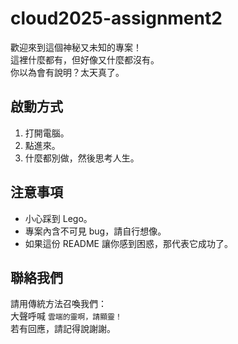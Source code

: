 # cloud2025-assignment2

歡迎來到這個神秘又未知的專案！  
這裡什麼都有，但好像又什麼都沒有。  
你以為會有說明？太天真了。

## 啟動方式

1. 打開電腦。
2. 點進來。
3. 什麼都別做，然後思考人生。

## 注意事項

- 小心踩到 Lego。
- 專案內含不可見 bug，請自行想像。
- 如果這份 README 讓你感到困惑，那代表它成功了。

## 聯絡我們

請用傳統方法召喚我們：  
大聲呼喊 `雲端的靈啊，請顯靈！`  
若有回應，請記得說謝謝。